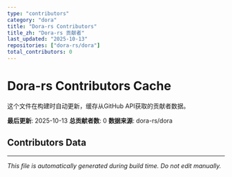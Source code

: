 ```yaml
---
type: "contributors"
category: "dora"
title: "Dora-rs Contributors"
title_zh: "Dora-rs 贡献者"
last_updated: "2025-10-13"
repositories: ["dora-rs/dora"]
total_contributors: 0
---
```

# Dora-rs Contributors Cache

这个文件在构建时自动更新，缓存从GitHub API获取的贡献者数据。

**最后更新**: 2025-10-13
**总贡献者数**: 0
**数据来源**: dora-rs/dora

## Contributors Data



---
*This file is automatically generated during build time. Do not edit manually.*